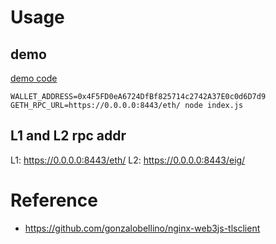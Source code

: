 # Usage

## demo

[demo code](./demo)
```
WALLET_ADDRESS=0x4F5FD0eA6724DfBf825714c2742A37E0c0d6D7d9 GETH_RPC_URL=https://0.0.0.0:8443/eth/ node index.js
```
## L1 and L2 rpc addr
L1: https://0.0.0.0:8443/eth/
L2: https://0.0.0.0:8443/eig/


# Reference
* https://github.com/gonzalobellino/nginx-web3js-tlsclient
